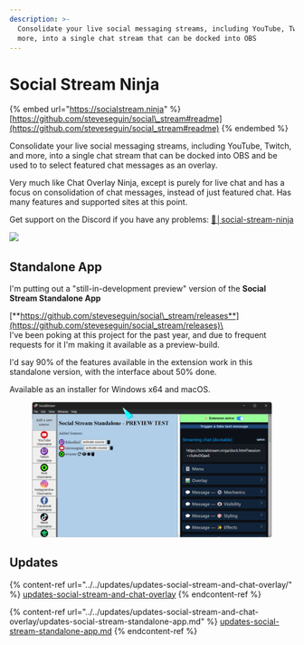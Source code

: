 ```yaml
---
description: >-
  Consolidate your live social messaging streams, including YouTube, Twitch, and
  more, into a single chat stream that can be docked into OBS
---
```


# Social Stream Ninja

{% embed url="https://socialstream.ninja" %}
[https://github.com/steveseguin/social\_stream#readme](https://github.com/steveseguin/social_stream#readme)
{% endembed %}

Consolidate your live social messaging streams, including YouTube, Twitch, and more, into a single chat stream that can be docked into OBS and be used to to select featured chat messages as an overlay.

Very much like Chat Overlay Ninja, except is purely for live chat and has a focus on consolidation of chat messages, instead of just featured chat. Has many features and supported sites at this point.

Get support on the Discord if you have any problems: [💬│social-stream-ninja](https://discord.gg/6Wbu848w94)

![](<../../.gitbook/assets/image (98) (1) (1) (1).png>)

## Standalone App

I'm putting out a "still-in-development preview" version of the **Social Stream Standalone App**

[**https://github.com/steveseguin/social\_stream/releases**](https://github.com/steveseguin/social_stream/releases)\
\
I've been poking at this project for the past year, and due to frequent requests for it I'm making it available as a preview-build.

I'd say 90% of the features available in the extension work in this standalone version, with the interface about 50% done.

Available as an installer for Windows x64 and macOS.

<figure><img src="../../.gitbook/assets/image (1) (1) (1) (1) (1) (1) (1) (1) (1) (1) (1) (1) (1) (1) (1) (1) (1) (1).png" alt=""><figcaption></figcaption></figure>

## Updates

{% content-ref url="../../updates/updates-social-stream-and-chat-overlay/" %}
[updates-social-stream-and-chat-overlay](../../updates/updates-social-stream-and-chat-overlay/)
{% endcontent-ref %}

{% content-ref url="../../updates/updates-social-stream-and-chat-overlay/updates-social-stream-standalone-app.md" %}
[updates-social-stream-standalone-app.md](../../updates/updates-social-stream-and-chat-overlay/updates-social-stream-standalone-app.md)
{% endcontent-ref %}
